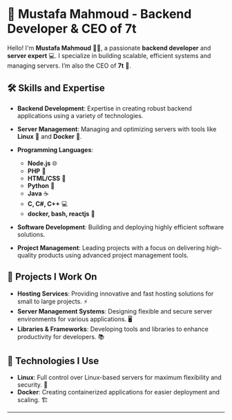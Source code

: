 # 👋 Mustafa Mahmoud - Backend Developer & CEO of 7t

Hello! I'm **Mustafa Mahmoud** 👨‍💻, a passionate **backend developer** and **server expert** 💻. I specialize in building scalable, efficient systems and managing servers. I’m also the CEO of **7t** 🚀.

## 🛠️ Skills and Expertise

- **Backend Development**: Expertise in creating robust backend applications using a variety of technologies.
- **Server Management**: Managing and optimizing servers with tools like **Linux** 🐧 and **Docker** 🐳.
- **Programming Languages**:
  - **Node.js** 🌐
  - **PHP** 🔧
  - **HTML/CSS** 🎨
  - **Python** 🐍
  - **Java** ☕
  - **C, C#, C++** 💻
  - **docker, bash, reactjs** 🤖


- **Software Development**: Building and deploying highly efficient software solutions.
- **Project Management**: Leading projects with a focus on delivering high-quality products using advanced project management tools.

## 💼 Projects I Work On

- **Hosting Services**: Providing innovative and fast hosting solutions for small to large projects. ⚡
- **Server Management Systems**: Designing flexible and secure server environments for various applications. 🖥️
- **Libraries & Frameworks**: Developing tools and libraries to enhance productivity for developers. 📚

## 🔧 Technologies I Use

- **Linux**: Full control over Linux-based servers for maximum flexibility and security. 🔐
- **Docker**: Creating containerized applications for easier deployment and scaling. 🏗️

---

